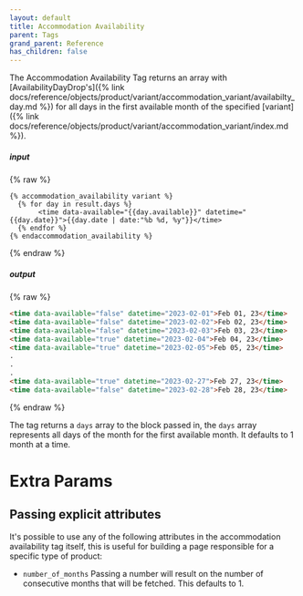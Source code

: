 ```yaml
---
layout: default
title: Accommodation Availability
parent: Tags
grand_parent: Reference
has_children: false
---
```


The Accommodation Availability Tag returns an array with [AvailabilityDayDrop's]({% link docs/reference/objects/product/variant/accommodation_variant/availabilty_day.md %}) for
all days in the first available month of the specified [variant]({% link docs/reference/objects/product/variant/accommodation_variant/index.md %}).

##### input
{% raw %}
```liquid
{% accommodation_availability variant %}
  {% for day in result.days %}
       <time data-available="{{day.available}}" datetime="{{day.date}}">{{day.date | date:"%b %d, %y"}}</time>
  {% endfor %}
{% endaccommodation_availability %}

```
{% endraw %}

##### output
{% raw %}
```html
<time data-available="false" datetime="2023-02-01">Feb 01, 23</time>
<time data-available="false" datetime="2023-02-02">Feb 02, 23</time>
<time data-available="false" datetime="2023-02-03">Feb 03, 23</time>
<time data-available="true" datetime="2023-02-04">Feb 04, 23</time>
<time data-available="true" datetime="2023-02-05">Feb 05, 23</time>
.
.
.
<time data-available="true" datetime="2023-02-27">Feb 27, 23</time>
<time data-available="false" datetime="2023-02-28">Feb 28, 23</time>
```
{% endraw %}

The tag returns a `days` array to the block passed in, the `days` array represents all days of the month for the first available month. It defaults to 1 month at a time.


# Extra Params

## Passing explicit attributes

It's possible to use any of the following attributes in the accommodation availability tag itself, this is useful for building a page responsible for a specific type of product:
* `number_of_months` Passing a number will result on the number of consecutive months that will be fetched. This defaults to 1.
